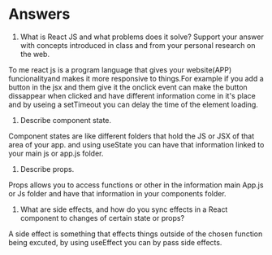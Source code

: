 # Answers

1. What is React JS and what problems does it solve? Support your answer with concepts introduced in class and from your personal research on the web.

To me react js is a program language that gives your website(APP) funcionalityand makes it more responsive to things.For example if you add a button in the jsx and them give it the onclick event can make the button dissappear when clicked and have different information come in it's place and by useing a setTimeout you can delay the time of the element loading.

1. Describe component state.

Component states are like different folders that hold the JS or JSX of that area of your app. and using useState you can have that information linked to your main js or app.js folder.

1. Describe props.

Props allows you to access functions or other  in the information main App.js or Js folder and have that information in your components folder.

1. What are side effects, and how do you sync effects in a React component to changes of certain state or props?

A side effect is something that effects things outside of the chosen function being excuted, by using useEffect you can by pass side effects.